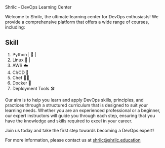 Shrilc - DevOps Learning Center
 
Welcome to Shrilc, the ultimate learning center for DevOps enthusiasts! We provide a comprehensive platform that offers a wide range of courses, including:

Skill
---
1. Python |	🐍 |
2. Linux	🐧 |
3. AWS	☁️
4. CI/CD	🚀
5. Chef	👨‍🍳
6. Docker	🐳
7. Deployment Tools	🛠️
 	
Our aim is to help you learn and apply DevOps skills, principles, and practices through a structured curriculum that is designed to suit your learning needs. Whether you are an experienced professional or a beginner, our expert instructors will guide you through each step, ensuring that you have the knowledge and skills required to excel in your career.	
 	
Join us today and take the first step towards becoming a DevOps expert!

For more information, please contact us at shrilc@shrilc.education
